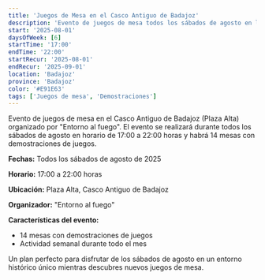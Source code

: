 ```yaml
---
title: 'Juegos de Mesa en el Casco Antiguo de Badajoz'
description: 'Evento de juegos de mesa todos los sábados de agosto en la Plaza Alta de Badajoz organizado por "Entorno al fuego".'
start: '2025-08-01'
daysOfWeek: [6]
startTime: '17:00'
endTime: '22:00'
startRecur: '2025-08-01'
endRecur: '2025-09-01'
location: 'Badajoz'
province: 'Badajoz'
color: '#E91E63'
tags: ['Juegos de mesa', 'Demostraciones']
---
```


Evento de juegos de mesa en el Casco Antiguo de Badajoz (Plaza Alta) organizado por "Entorno al fuego". El evento se realizará durante todos los sábados de agosto en horario de 17:00 a 22:00 horas y habrá 14 mesas con demostraciones de juegos.

**Fechas:** Todos los sábados de agosto de 2025

**Horario:** 17:00 a 22:00 horas

**Ubicación:** Plaza Alta, Casco Antiguo de Badajoz

**Organizador:** "Entorno al fuego"

**Características del evento:**
- 14 mesas con demostraciones de juegos
- Actividad semanal durante todo el mes

Un plan perfecto para disfrutar de los sábados de agosto en un entorno histórico único mientras descubres nuevos juegos de mesa.
